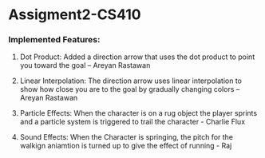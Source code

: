 # Assigment2-CS410

### Implemented Features:

1. Dot Product: Added a direction arrow that uses the dot product to point you toward the goal – Areyan Rastawan

2. Linear Interpolation: The direction arrow uses linear interpolation to show how close you are to the goal by gradually changing colors – Areyan Rastawan

3. Particle Effects: When the character is on a rug object the player sprints and a particle system is triggered to trail the character - Charlie Flux

4. Sound Effects: When the Character is springing, the pitch for the walkign aniamtion is turned up to give the effect of running - Raj